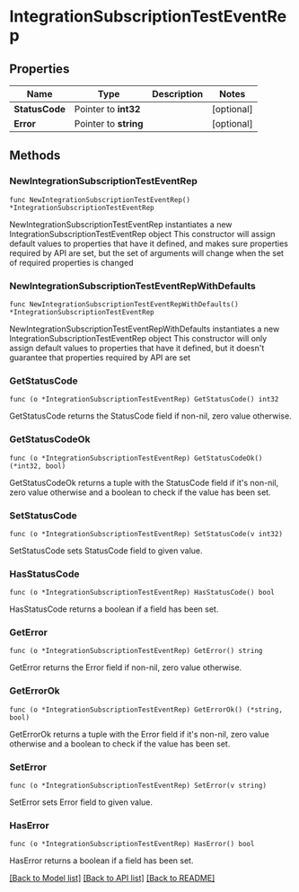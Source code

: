 # IntegrationSubscriptionTestEventRep

## Properties

Name | Type | Description | Notes
------------ | ------------- | ------------- | -------------
**StatusCode** | Pointer to **int32** |  | [optional] 
**Error** | Pointer to **string** |  | [optional] 

## Methods

### NewIntegrationSubscriptionTestEventRep

`func NewIntegrationSubscriptionTestEventRep() *IntegrationSubscriptionTestEventRep`

NewIntegrationSubscriptionTestEventRep instantiates a new IntegrationSubscriptionTestEventRep object
This constructor will assign default values to properties that have it defined,
and makes sure properties required by API are set, but the set of arguments
will change when the set of required properties is changed

### NewIntegrationSubscriptionTestEventRepWithDefaults

`func NewIntegrationSubscriptionTestEventRepWithDefaults() *IntegrationSubscriptionTestEventRep`

NewIntegrationSubscriptionTestEventRepWithDefaults instantiates a new IntegrationSubscriptionTestEventRep object
This constructor will only assign default values to properties that have it defined,
but it doesn't guarantee that properties required by API are set

### GetStatusCode

`func (o *IntegrationSubscriptionTestEventRep) GetStatusCode() int32`

GetStatusCode returns the StatusCode field if non-nil, zero value otherwise.

### GetStatusCodeOk

`func (o *IntegrationSubscriptionTestEventRep) GetStatusCodeOk() (*int32, bool)`

GetStatusCodeOk returns a tuple with the StatusCode field if it's non-nil, zero value otherwise
and a boolean to check if the value has been set.

### SetStatusCode

`func (o *IntegrationSubscriptionTestEventRep) SetStatusCode(v int32)`

SetStatusCode sets StatusCode field to given value.

### HasStatusCode

`func (o *IntegrationSubscriptionTestEventRep) HasStatusCode() bool`

HasStatusCode returns a boolean if a field has been set.

### GetError

`func (o *IntegrationSubscriptionTestEventRep) GetError() string`

GetError returns the Error field if non-nil, zero value otherwise.

### GetErrorOk

`func (o *IntegrationSubscriptionTestEventRep) GetErrorOk() (*string, bool)`

GetErrorOk returns a tuple with the Error field if it's non-nil, zero value otherwise
and a boolean to check if the value has been set.

### SetError

`func (o *IntegrationSubscriptionTestEventRep) SetError(v string)`

SetError sets Error field to given value.

### HasError

`func (o *IntegrationSubscriptionTestEventRep) HasError() bool`

HasError returns a boolean if a field has been set.


[[Back to Model list]](../README.md#documentation-for-models) [[Back to API list]](../README.md#documentation-for-api-endpoints) [[Back to README]](../README.md)


